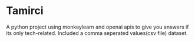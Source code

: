 # Tamirci
A python project using monkeylearn and openai apis to give you answers if its only tech-related.
Included  a comma seperated values(csv file) dataset.
